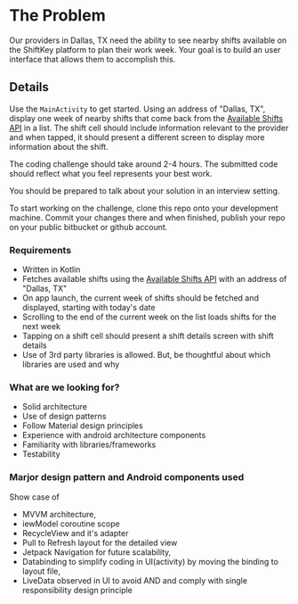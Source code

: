 # The Problem

Our providers in Dallas, TX need the ability to see nearby shifts available on the ShiftKey platform to plan their
 work week. Your goal is to build an user interface that allows them to accomplish this.
 
## Details
Use the `MainActivity` to get started. Using an address of "Dallas, TX", display one week of nearby shifts that come
 back from the [Available Shifts API](https://bitbucket.org/shiftkeyllc/ios-coding-challenge/src/master/API-DOC.md) in a list. The shift cell should include information relevant to the provider
  and when tapped, it should present a different screen to display more information about the shift.

The coding challenge should take around 2-4 hours. The submitted code should reflect what you feel represents your best work.

You should be prepared to talk about your solution in an interview setting.

To start working on the challenge, clone this repo onto your development machine. Commit your changes there and when finished, publish your repo on your public bitbucket or github account.

### Requirements ###

* Written in Kotlin
* Fetches available shifts using the [Available Shifts API](https://bitbucket.org/shiftkeyllc/ios-coding-challenge/src/master/API-DOC.md) with an address of "Dallas, TX"
* On app launch, the current week of shifts should be fetched and displayed, starting with today's date
* Scrolling to the end of the current week on the list loads shifts for the next week
* Tapping on a shift cell should present a shift details screen with shift details
* Use of 3rd party libraries is allowed. But, be thoughtful about which libraries are used and why

### What are we looking for? ###

* Solid architecture
* Use of design patterns
* Follow Material design principles
* Experience with android architecture components
* Familiarity with libraries/frameworks
* Testability

### Marjor design pattern and Android components used 
Show case of 
* MVVM architecture,
* iewModel coroutine scope
* RecycleView and it's adapter
* Pull to Refresh layout for the detailed view
* Jetpack Navigation for future scalability, 
* Databinding to simplify coding in UI(activity) by moving the binding to layout file, 
* LiveData observed in UI to avoid AND and comply with single responsibility design principle
